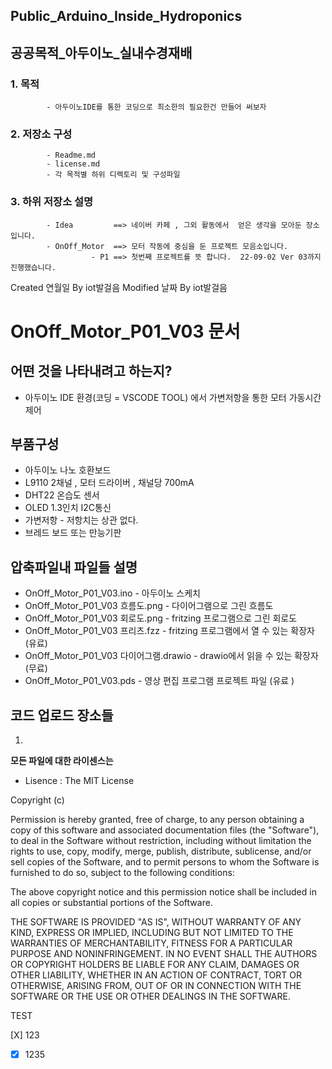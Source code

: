## Public_Arduino_Inside_Hydroponics
## 공공목적_아두이노_실내수경재배

### 1. 목적
            - 아두이노IDE를 통한 코딩으로 최소한의 필요한건 만들어 써보자
            
### 2. 저장소 구성
            - Readme.md
            - license.md
            - 각 목적별 하위 디렉토리 및 구성파일
            

### 3. 하위 저장소 설명 
            - Idea         ==> 네이버 카페 , 그외 활동에서  얻은 생각을 모아둔 장소입니다. 
            - OnOff_Motor  ==> 모터 작동에 중심을 둔 프로젝트 모음소입니다.
                      - P1 ==> 첫번째 프로젝트를 뜻 합니다.  22-09-02 Ver 03까지 진행했습니다.
            
Created 연월일
By iot발걸음
Modified 날짜
By iot발걸음

# OnOff_Motor_P01_V03 문서

## 어떤 것을 나타내려고 하는지?

- 아두이노 IDE 환경(코딩 = VSCODE TOOL) 에서 가변저항을 통한 모터 가동시간 제어

## 부품구성

- 아두이노 나노 호환보드
- L9110 2채널 , 모터 드라이버 , 채널당 700mA
- DHT22 온습도 센서
- OLED 1.3인치 I2C통신
- 가변저항 - 저항치는 상관 없다.
- 브레드 보드 또는 만능기판

## 압축파일내 파일들 설명

- OnOff_Motor_P01_V03.ino - 아두이노 스케치
- OnOff_Motor_P01_V03 흐름도.png - 다이어그램으로 그린 흐름도
- OnOff_Motor_P01_V03 회로도.png - fritzing 프로그램으로 그린 회로도
- OnOff_Motor_P01_V03 프리츠.fzz - fritzing 프로그램에서 열 수 있는 확장자(유료)
- OnOff_Motor_P01_V03 다이어그램.drawio - drawio에서 읽을 수 있는 확장자(무료)
- OnOff_Motor_P01_V03.pds - 영상 편집 프로그램 프로젝트 파일 (유료 )

## 코드 업로드 장소들
1.


**모든 파일에 대한 라이센스는**
-  Lisence : 
  The MIT License

Copyright (c) <year> <copyright holders>

Permission is hereby granted, free of charge, to any person obtaining a copy
of this software and associated documentation files (the "Software"), to deal
in the Software without restriction, including without limitation the rights
to use, copy, modify, merge, publish, distribute, sublicense, and/or sell
copies of the Software, and to permit persons to whom the Software is
furnished to do so, subject to the following conditions:

The above copyright notice and this permission notice shall be included in
all copies or substantial portions of the Software.

THE SOFTWARE IS PROVIDED "AS IS", WITHOUT WARRANTY OF ANY KIND, EXPRESS OR
IMPLIED, INCLUDING BUT NOT LIMITED TO THE WARRANTIES OF MERCHANTABILITY,
FITNESS FOR A PARTICULAR PURPOSE AND NONINFRINGEMENT. IN NO EVENT SHALL THE
AUTHORS OR COPYRIGHT HOLDERS BE LIABLE FOR ANY CLAIM, DAMAGES OR OTHER
LIABILITY, WHETHER IN AN ACTION OF CONTRACT, TORT OR OTHERWISE, ARISING FROM,
OUT OF OR IN CONNECTION WITH THE SOFTWARE OR THE USE OR OTHER DEALINGS IN
THE SOFTWARE.


TEST

[X] 123
- [X] 1235

